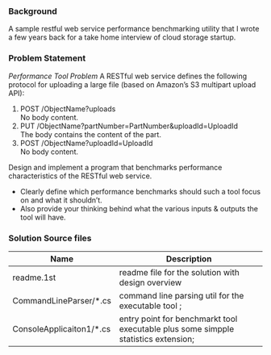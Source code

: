 ### Background

A sample restful web service performance benchmarking utility that I wrote a few years back for a take home interview of cloud storage startup. 

### Problem Statement 
*Performance Tool Problem*
A RESTful web service defines the following protocol for uploading a large file (based on Amazon’s S3 multipart upload API):
1. POST /ObjectName?uploads  
    No body content.
2. PUT /ObjectName?partNumber=PartNumber&uploadId=UploadId  
    The body contains the content of the part.
3. POST /ObjectName?uploadId=UploadId  
    No body content.
 
Design and implement a program that benchmarks performance characteristics of the RESTful web service.
- Clearly define which performance benchmarks should such a tool focus on and what it shouldn’t.
- Also provide your thinking behind what the various inputs & outputs the tool will have.



### Solution Source files 

| Name                      | Description                                                      |
| ------------------------- | -----------------------------------------------------------------|
| readme.1st                | readme file for the solution with design overview
| CommandLineParser/*.cs    | command line parsing util for the executable tool ;              |
| ConsoleApplicaiton1/*.cs  | entry point for benchmarkt tool executable plus some simpple statistics extension;    |


